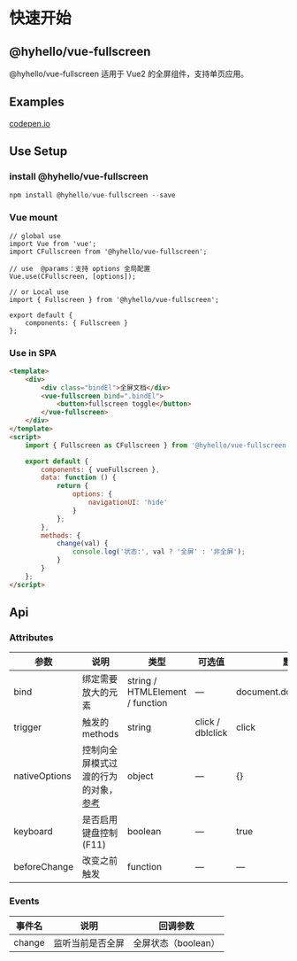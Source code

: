 # 快速开始

## @hyhello/vue-fullscreen

@hyhello/vue-fullscreen 适用于 Vue2 的全屏组件，支持单页应用。

## Examples

[codepen.io](https://codepen.io/vue-book/pen/oNGvKGm)

## Use Setup

### install @hyhello/vue-fullscreen

```javascript
npm install @hyhello/vue-fullscreen --save
```

### Vue mount

```vuejs
// global use
import Vue from 'vue';
import CFullscreen from '@hyhello/vue-fullscreen';

// use  @params：支持 options 全局配置
Vue.use(CFullscreen, [options]);

// or Local use
import { Fullscreen } from '@hyhello/vue-fullscreen';

export default {
    components: { Fullscreen }
};
```

### Use in SPA

```html
<template>
	<div>
		<div class="bindEl">全屏文档</div>
		<vue-fullscreen bind=".bindEl">
			<button>fullscreen toggle</button>
		</vue-fullscreen>
	</div>
</template>
<script>
	import { Fullscreen as CFullscreen } from '@hyhello/vue-fullscreen';

	export default {
		components: { vueFullscreen },
		data: function () {
			return {
				options: {
					navigationUI: 'hide'
				}
			};
		},
		methods: {
			change(val) {
				console.log('状态:', val ? '全屏' : '非全屏');
			}
		}
	};
</script>
```

## Api

### Attributes

| 参数          | 说明                                                                                                               | 类型                            | 可选值           | 默认值                   |
| ------------- | ------------------------------------------------------------------------------------------------------------------ | ------------------------------- | ---------------- | ------------------------ |
| bind          | 绑定需要放大的元素                                                                                                 | string / HTMLElement / function | —                | document.documentElement |
| trigger       | 触发的 methods                                                                                                     | string                          | click / dblclick | click                    |
| nativeOptions | 控制向全屏模式过渡的行为的对象，[参考](https://developer.mozilla.org/en-US/docs/Web/API/Element/requestFullScreen) | object                          | —                | {}                       |
| keyboard      | 是否启用键盘控制(F11)                                                                                              | boolean                         | —                | true                     |
| beforeChange  | 改变之前触发                                                                                                       | function                        | —                | —                        |

### Events

| 事件名 | 说明             | 回调参数            |
| ------ | ---------------- | ------------------- |
| change | 监听当前是否全屏 | 全屏状态（boolean） |
